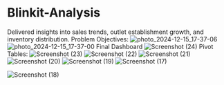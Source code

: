 # Blinkit-Analysis
 Delivered insights into sales trends, outlet establishment growth, and inventory distribution.
 Problem Objectives:
![photo_2024-12-15_17-37-06](https://github.com/user-attachments/assets/db380285-43a5-4a24-861e-6118c72db12c)
![photo_2024-12-15_17-37-00](https://github.com/user-attachments/assets/92da3f3d-d4f5-4e82-8667-debdd7e23c95)
Final Dashboard
![Screenshot (24)](https://github.com/user-attachments/assets/d35dd474-0e8b-4c32-b45b-cf6fbf47123b)
Pivot Tables:
![Screenshot (23)](https://github.com/user-attachments/assets/5ac42181-221f-4b55-a9b1-6d328787c804)
![Screenshot (22)](https://github.com/user-attachments/assets/f1dc7f11-dd20-4d7a-b7aa-577cba2cd89a)
![Screenshot (21)](https://github.com/user-attachments/assets/5d9d2774-7acf-43fd-bf2c-87cc9e645883)
![Screenshot (20)](https://github.com/user-attachments/assets/e6fecd8d-7aa5-40a7-81e3-c5ebf354789a)
![Screenshot (19)](https://github.com/user-attachments/assets/09f6f856-51b2-4594-bae5-9acf47d6e2c0)
![Screenshot (17)](https://github.com/user-attachments/assets/1ff2f2c3-cf3f-4633-ae26-14715b6cc694)

![Screenshot (18)](https://github.com/user-attachments/assets/e0664c47-7d50-447b-a928-4d270584f063)

